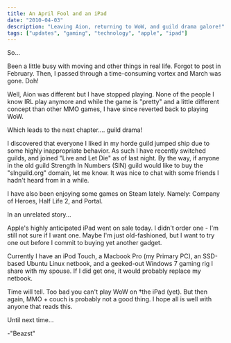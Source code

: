 ```yaml
---
title: An April Fool and an iPad
date: "2010-04-03"
description: "Leaving Aion, returning to WoW, and guild drama galore!"
tags: ["updates", "gaming", "technology", "apple", "ipad"]
---
```


So...

Been a little busy with moving and other things in real life. Forgot to post in February. Then, I passed through a time-consuming vortex and March was gone. Doh!

Well, Aion was different but I have stopped playing. None of the people I know IRL play anymore and while the game is "pretty" and a little different concept than other MMO games, I have since reverted back to playing WoW.

Which leads to the next chapter.... guild drama!

I discovered that everyone I liked in my horde guild jumped ship due to some highly inappropriate behavior. As such I have recently switched guilds, and joined "Live and Let Die" as of last night. By the way, if anyone in the old guild Strength In Numbers (SlN) guild would like to buy the "slnguild.org" domain, let me know. It was nice to chat with some friends I hadn't heard from in a while.

I have also been enjoying some games on Steam lately. Namely: Company of Heroes, Half Life 2, and Portal.

In an unrelated story...

Apple's highly anticipated iPad went on sale today. I didn't order one - I'm still not sure if I want one. Maybe I'm just old-fashioned, but I want to try one out before I commit to buying yet another gadget.

Currently I have an iPod Touch, a Macbook Pro (my Primary PC), an SSD-based Ubuntu Linux netbook, and a geeked-out Windows 7 gaming rig I share with my spouse. If I did get one, it would probably replace my netbook.

Time will tell. Too bad you can't play WoW on †the iPad (yet). But then again, MMO + couch is probably not a good thing. I hope all is well with anyone that reads this.

Until next time...

-"Beazst"
